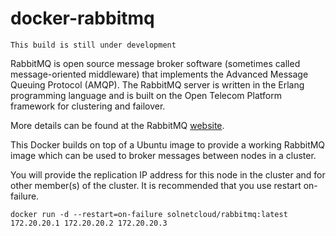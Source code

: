 # docker-rabbitmq

	This build is still under development

RabbitMQ is open source message broker software (sometimes called message-oriented middleware) that implements the Advanced Message Queuing Protocol (AMQP). The RabbitMQ server is written in the Erlang programming language and is built on the Open Telecom Platform framework for clustering and failover.

More details can be found at the RabbitMQ <a href="http://www.rabbitmq.com">website</a>. 

This Docker builds on top of a Ubuntu image to provide a working RabbitMQ image which can be used to broker messages between nodes in a cluster.

You will provide the replication IP address for this node in the cluster and for other member(s) of the cluster. It is recommended that you use restart on-failure.

	docker run -d --restart=on-failure solnetcloud/rabbitmq:latest 172.20.20.1 172.20.20.2 172.20.20.3


